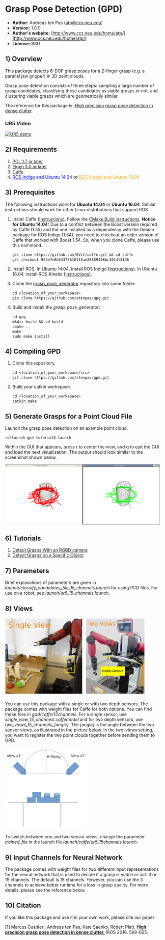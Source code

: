# Grasp Pose Detection (GPD)

* **Author:** Andreas ten Pas (atp@ccs.neu.edu)
* **Version:** 1.0.0
* **Author's website:** [http://www.ccs.neu.edu/home/atp/](http://www.ccs.neu.edu/home/atp/)
* **License:** BSD


## 1) Overview

This package detects 6-DOF grasp poses for a 2-finger grasp (e.g. a parallel jaw gripper) in 3D point clouds.

<!-- <img src="readme/examples.png" alt="" style="width: 400px;"/> -->

Grasp pose detection consists of three steps: sampling a large number of grasp candidates, classifying these candidates 
as viable grasps or not, and clustering viable grasps which are geometrically similar.

The reference for this package is: [High precision grasp pose detection in dense clutter](http://arxiv.org/abs/1603.01564).

### UR5 Video

<a href="http://www.youtube.com/watch?feature=player_embedded&v=kfe5bNt35ZI
" target="_blank"><img src="http://img.youtube.com/vi/y7z-Yn1PQNI/0.jpg" 
alt="UR5 demo" width="640" height="480" border="0" /></a>


## 2) Requirements

1. [PCL 1.7 or later](http://pointclouds.org/)
2. [Eigen 3.0 or later](https://eigen.tuxfamily.org)
3. [Caffe](http://caffe.berkeleyvision.org/)
4. <a href="http://wiki.ros.org/indigo" style="color:blue">ROS Indigo</a> <span style="color:blue">and Ubuntu 
14.04</span> *or* <a href="http://wiki.ros.org/kinetic" style="color:orange">ROS Kinetic</a> 
<span style="color:orange">and Ubuntu 16.04</span>


## 3) Prerequisites

The following instructions work for **Ubuntu 14.04** or **Ubuntu 16.04**. Similar instructions should work for other 
Linux distributions that support ROS.

 1. Install Caffe [(Instructions)](http://caffe.berkeleyvision.org/installation.html). Follow the 
[CMake Build instructions](http://caffe.berkeleyvision.org/installation.html#cmake-build). **Notice for Ubuntu 14.04:** 
Due to a conflict between the Boost version required by Caffe (1.55) and the one installed as a dependency with the 
Debian package for ROS Indigo (1.54), you need to checkout an older version of Caffe that worked with Boost 1.54. So, 
when you clone Caffe, please use this command.
   
    ```
    git clone https://github.com/BVLC/caffe.git && cd caffe
    git checkout 923e7e8b6337f610115ae28859408bc392d13136
    ```

2. Install ROS. In Ubuntu 14.04, install ROS Indigo [(Instructions)](http://wiki.ros.org/indigo/Installation/Ubuntu). 
In Ubuntu 16.04, install ROS Kinetic [(Instructions)](http://wiki.ros.org/kinetic/Installation/Ubuntu).


3. Clone the [grasp_pose_generator](https://github.com/atenpas/gpg) repository into some folder:

   ```
   cd <location_of_your_workspace>
   git clone https://github.com/atenpas/gpg.git
   ```

4. Build and install the *grasp_pose_generator*: 

   ```
   cd gpg
   mkdir build && cd build
   cmake ..
   make
   sudo make install
   ```


## 4) Compiling GPD

1. Clone this repository.
   
   ```
   cd <location_of_your_workspace/src>
   git clone https://github.com/atenpas/gpd.git
   ```

2. Build your catkin workspace.

   ```
   cd <location_of_your_workspace>
   catkin_make
   ```


## 5) Generate Grasps for a Point Cloud File

Launch the grasp pose detection on an example point cloud:
   
   ```
   roslaunch gpd tutorial0.launch
   ```
Within the GUI that appears, press r to center the view, and q to quit the GUI and load the next visualization.
The output should look similar to the screenshot shown below.

![rviz screenshot](readme/file.png "Grasps visualized in PCL")


## 6) Tutorials

1. [Detect Grasps With an RGBD camera](tutorials/tutorial_1_grasps_camera.md)
2. [Detect Grasps on a Specific Object](tutorials/tutorial_2_grasp_select.md)


## 7) Parameters

Brief explanations of parameters are given in *launch/classify_candidates_file_15_channels.launch* for using PCD files. 
For use on a robot, see *launch/ur5_15_channels.launch*.


## 8) Views

![rviz screenshot](readme/views.png "Single View and Two Views")

You can use this package with a single or with two depth sensors. The package comes with weight files for Caffe 
for both options. You can find these files in *gpd/caffe/15channels*. For a single sensor, use 
*single_view_15_channels.caffemodel* and for two depth sensors, use *two_views_15_channels_[angle]*. The *[angle]* is 
the angle between the two sensor views, as illustrated in the picture below. In the two-views setting, you want to 
register the two point clouds together before sending them to GPD.

![rviz screenshot](readme/view_angle.png "Angle Between Sensor Views")

To switch between one and two sensor views, change the parameter *trained_file* in the launch file 
*launch/caffe/ur5_15channels.launch*.


## 9) Input Channels for Neural Network

The package comes with weight files for two different input representations for the neural network that is used to 
decide if a grasp is viable or not: 3 or 15 channels. The default is 15 channels. However, you can use the 3 channels 
to achieve better runtime for a loss in grasp quality. For more details, please see the reference below.


## 10) Citation

If you like this package and use it in your own work, please cite our paper:

[1] Marcus Gualtieri, Andreas ten Pas, Kate Saenko, Robert Platt. [**High precision grasp pose detection in dense clutter.**](http://arxiv.org/abs/1603.01564) IROS 2016. 598-605.

